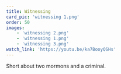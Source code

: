 ```yaml
---
title: Witnessing
card_pic: 'witnessing 1.png'
order: 50
images:
    - 'witnessing 2.png'
    - 'witnessing 1.png'
    - 'witnessing 3.png'
watch_link: 'https://youtu.be/ka7BooyQSHs'
---
```


Short about two mormons and a criminal.
